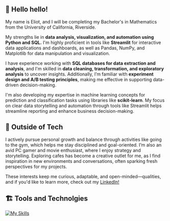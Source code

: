 ## 👋 Hello hello!
My name is Eliot, and I will be completing my Bachelor's in Mathematics from the University of California, Riverside.

My strengths lie in **data analysis, visualization, and automation using Python and SQL.** I'm highly proficient in tools like **Streamlit** for interactive data applications and dashboards, as well as Pandas, NumPy, and Matplotlib for data manipulation and visualization.

I have experience working with **SQL databases for data extraction and analysis**, and I'm skilled in **data cleaning, transformation, and exploratory analysis** to uncover insights. Additionally, I’m familiar with **experiment design and A/B testing principles**, making me effective in supporting data-driven decision-making.

I'm also developing my expertise in machine learning concepts for prediction and classification tasks using libraries like **scikit-learn**. My focus on clear data storytelling and automation through tools like Streamlit helps streamline reporting and enhance business decision-making.

## 💭 Outside of Tech

I actively pursue personal growth and balance through activities like going to the gym, which helps me stay disciplined and goal-oriented. I’m also an avid PC gamer and movie enthusiast, where I enjoy strategy and storytelling. Exploring cafes has become a creative outlet for me, as I find inspiration in new environments and conversations, often sparking fresh perspectives for my projects.

These interests keep me curious, adaptable, and open-minded—qualities, and if you'd like to learn more, check out my [LinkedIn!]([https://website-name.com](https://www.linkedin.com/in/swooshoo/))

## 🏗️ Tools and Technolgies 

[![My Skills](https://skillicons.dev/icons?i=py,github,sqlite,mysql,matlab,r,docker,figma&theme=light)](https://skillicons.dev)

